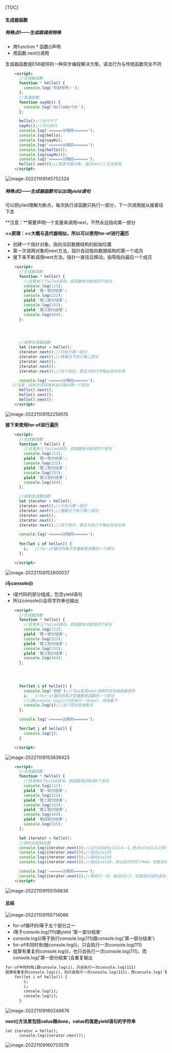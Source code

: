 [TOC]

#### 生成器函数

##### 特殊点1——生成跟调用特殊

+ 用function * 函数()声明
+ 用函数.next()调用

生成器函数是ES6提供的一种异步编程解决方案，语法行为与传统函数完全不同

```html
    <script>
      //生成器函数
      function * hello() {
        console.log('你好世界！');
      };
      //普通函数
      function sayHi() {
        console.log('HelloWorld!');
      };

      hello();//执行不了
      sayHi();//可以执行
      console.log('======分隔符======');
      console.log(hello);
      console.log(sayHi);
      console.log('======分隔符======');
      console.log(hello());
      console.log(sayHi());
      console.log('======分隔符======');
      hello().next();//是迭代器对象，通过next()方法调用
    </script>
```

![image-20221109145752324](D:\TyporaWorks\图片文件夹存放\image-20221109145752324.png)



##### 特殊点2——生成器函数可以出现yield语句

可以把yiled理解为断点，每次执行该函数只执行一部分，下一次调用就从接着往下走

**注意：**需要声明一个变量来调用next，不然永远指向第一部分



**==原理：==大概与迭代器相似，所以可以使用for-of进行遍历**

+ 创建一个指针对象，指向当前数据结构的起始位置
+ 第一次调用对象的next方法，指针自动指向数据结构的第一个成员
+ 接下来不断调用next方法，指针一直往后移动，指导指向最后一个成员



```html
    <script>
      //生成器函数
      function * hello() {
        //这里有三个yiled语句，把函数体分割成四个部分
        console.log(111);
        yield '第一部分结束';
        console.log(222);
        yield '第二部分结束';
        console.log(333);
        yield '第三部分结束';
        console.log(444);
      };

      


      //调用生成器函数
      let iterator = hello();
      iterator.next();//只执行第一部分
      iterator.next();//接着往下执行第二部分
      iterator.next();
      iterator.next();
      iterator.next();//四个部分，第五次执行不输出任何东西

      console.log('======分隔符======');
   //注意：这样方式调用永远只输出第一个部分
      hello().next();
      hello().next();
      hello().next();
    </script>
```

![image-20221109152259515](D:\TyporaWorks\图片文件夹存放\image-20221109152259515.png)



**接下来使用for-of进行遍历**

```html
    <script>
      //生成器函数
      function * hello() {
        //这里有三个yiled语句，把函数体分割成四个部分
        console.log(111);
        yield '第一部分结束';
        console.log(222);
        yield '第二部分结束';
        console.log(333);
        yield '第三部分结束';
        console.log(444);
      };

      //调用生成器函数
      let iterator = hello();
      iterator.next();//只执行第一部分
      iterator.next();//接着往下执行第二部分
      iterator.next();
      iterator.next();
      iterator.next();//四个部分，第五次执行不输出任何东西

      console.log('======分隔符======');
      
      for(let i of hello()) {
        i;   //for-of遍历的每次变量都是函数的一个部分
      };

    </script>
```

![image-20221109152800037](D:\TyporaWorks\图片文件夹存放\image-20221109152800037.png)



**i与console(i)**

+ i是代码的部分组成，包含yield语句
+ 所以console(i)会将字符串也输出

```html
    <script>
      //生成器函数
      function * hello() {
        //这里有三个yiled语句，把函数体分割成四个部分
        console.log(111);
        yield '第一部分结束';
        console.log(222);
        yield '第二部分结束';
        console.log(333);
        yield '第三部分结束';
        console.log(444);
      };

      

      
      for(let i of hello()) {
        console.log('你好');//可以发现next调用的优先级是最高的
        i;   //for-of遍历的每次变量都是函数的一个部分
        //i跟console.log(i)只会执行一次next，具体看下
        console.log(i);//这个部分包括断点
      };

      console.log('======分隔符======');

      for(let j of hello()) {
        console.log(j);
      }

    </script>
```

![image-20221109153839423](D:\TyporaWorks\图片文件夹存放\image-20221109153839423.png)



```html
    <script>
      //生成器函数
      function * hello() {
        //这里有4个yiled语句，把函数体分割成5个部分
        console.log(111);
        yield '第一部分结束';
        console.log(222);
        yield '第二部分结束';
        console.log(333);
        yield '第三部分结束';
        console.log(444);
        yield '第四部分结束';
        console.log(555);
      };

      let iterator = hello();
      //指针在起始位置
      console.log(iterator.next());//运行后指向yileld——1,表示yiled1以上部分已经执行完
      console.log(iterator.next());//指向yield2
      console.log(iterator.next());//指向yield3
      console.log(iterator.next());//指向yield4，所以此时打印了444，但是没有执行555

      console.log('======分隔符======');
      console.log(iterator.next());//再执行一次，输出555了，但是指针指向虚无部分，done为true
    </script>
```

![image-20221109155156836](D:\TyporaWorks\图片文件夹存放\image-20221109155156836.png)



#### 总结

![image-20221109155714066](D:\TyporaWorks\图片文件夹存放\image-20221109155714066.png)

+ for-of循环的i等于五个部分之一
+ i等于console.log(111)跟yield  '第一部分结束'
+ console.log(i)等于执行console.log(111)跟console.log('第一部分结束')
+ for-of中同时有i跟console.log(i)，只会执行一次console.log(111)
+ 就算有重复的console.log(i)，也只会执行一次console.log(111)，而console.log('第一部分结束')会重复输出

```html
for-of中同时有i跟console.log(i)，只会执行一次console.log(111)
就算有重复的console.log(i)，也只会执行一次console.log(111)，而console.log('第一部分结束')会重复输出      
	for(let i of hello()) {
        i;
        i;
        console.log(i);
        console.log(i);
      }
```

![image-20221109160246676](D:\TyporaWorks\图片文件夹存放\image-20221109160246676.png)



**next()方法里包括value跟done，value的值是yield语句的字符串**

```
let iterator = hello();
      console.log(iterator.next());
```

![image-20221109160733579](D:\TyporaWorks\图片文件夹存放\image-20221109160733579.png)
